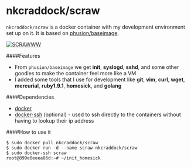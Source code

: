 # nkcraddock/scraw
`nkcraddock/scraw` is a docker container with my development environment set up on it. 
It is based on [phusion/baseimage](http://phusion.github.io/baseimage-docker).

[![SCRAWWW](http://i.imgur.com/EJKiGWX.png)](https://www.youtube.com/watch?v=a3I5h7UaOuk)

####Features
* From `phusion/baseimage` we get **init**, **syslogd**, **sshd**, and some other goodies to make the container feel more like a VM
* I added some tools that I use for development like **git**, **vim**, **curl**, **wget**, **mercurial**, **ruby1.9.1**, 
**homesick**, and **golang**

####Dependencies
* [docker](https://www.docker.com/)
* [docker-ssh](https://github.com/phusion/baseimage-docker#docker_ssh) (optional) - used to ssh directly to the containers without having to lookup their ip address

####How to use it
````
$ sudo docker pull nkcraddock/scraw
$ sudo docker run -d --name scraw nkcraddock/scraw
$ sudo docker-ssh scraw
root@899e0eeea86d:~# ~/init_homesick
````

    
